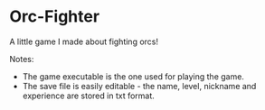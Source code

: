 # Orc-Fighter
A little game I made about fighting orcs!

Notes:
- The game executable is the one used for playing the game.
- The save file is easily editable - the name, level, nickname and experience are stored in txt format.
